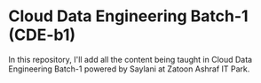 # Cloud Data Engineering Batch-1 (CDE-b1)
In this repository, I'll add all the content being taught in Cloud Data Engineering Batch-1 powered by Saylani at Zatoon Ashraf IT Park.

